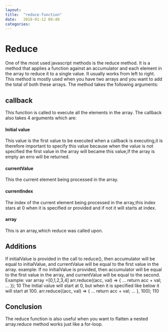 ```yaml
---
layout: 
title:  "reduce-function"
date:   2018-01-12 09:40
categories: 
---
```

# Reduce
One of the most used javascript methods is the reduce method.
It is a method  that applies a function against an accumulator and each element in the array to reduce it to a single value. 
It usually works from left to right.
This method is mostly used when you have two arrays and you want to add the total of both these arrays.
The method takes the following arguments:
## callback
This function is called to execute all the elements in the array.
The callback also takes 4 arguments which are:
#### Initial value
This value is the first value to be executed when a callback is executing,it is therefore important to specify this value because when the value is not specified the first value in the array will became this value,If the array is empty an erro will be returned.
#### currentValue
This the  current element being processed in the array.
#### currentIndex
The index of the current element being processed in the array,this index stars at 0 when it is specified or provided and if not it will starts at index.
#### array
This is an array,which  reduce was called upon.

## Additions
If initialValue is provided in the call to reduce(), then accumulator will be equal to initialValue, and currentValue will be equal to the first value in the array.
example:
If no initialValue is provided, then accumulator will be equal to the first value in the array, and currentValue will be equal to the second.
Example:
var array =[0,1,2,3,4]
 arr.reduce((acc, val) => {
...   return acc + val;
... });
10
The Initial value will start at 0,
but when it is specified like below it will start at 100.
arr.reduce((acc, val) => {
...   return acc + val;
... }, 100);
110
## Conclusion
The reduce function is also useful when you want to flatten a nested array.reduce method works just like a for-loop.


